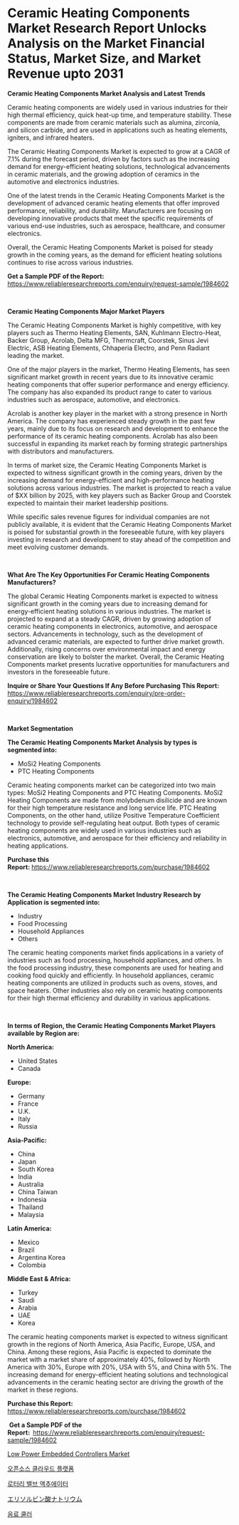 <p><h1>Ceramic Heating Components Market Research Report Unlocks Analysis on the Market Financial Status, Market Size, and Market Revenue upto 2031</h1></p><p><strong>Ceramic Heating Components Market Analysis and Latest Trends</strong></p>
<p><p>Ceramic heating components are widely used in various industries for their high thermal efficiency, quick heat-up time, and temperature stability. These components are made from ceramic materials such as alumina, zirconia, and silicon carbide, and are used in applications such as heating elements, igniters, and infrared heaters.</p><p>The Ceramic Heating Components Market is expected to grow at a CAGR of 7.1% during the forecast period, driven by factors such as the increasing demand for energy-efficient heating solutions, technological advancements in ceramic materials, and the growing adoption of ceramics in the automotive and electronics industries.</p><p>One of the latest trends in the Ceramic Heating Components Market is the development of advanced ceramic heating elements that offer improved performance, reliability, and durability. Manufacturers are focusing on developing innovative products that meet the specific requirements of various end-use industries, such as aerospace, healthcare, and consumer electronics.</p><p>Overall, the Ceramic Heating Components Market is poised for steady growth in the coming years, as the demand for efficient heating solutions continues to rise across various industries.</p></p>
<p><strong>Get a Sample PDF of the Report:&nbsp;</strong> <a href="https://www.reliableresearchreports.com/enquiry/request-sample/1984602">https://www.reliableresearchreports.com/enquiry/request-sample/1984602</a></p>
<p>&nbsp;</p>
<p><strong>Ceramic Heating Components Major Market Players</strong></p>
<p><p>The Ceramic Heating Components Market is highly competitive, with key players such as Thermo Heating Elements, SAN, Kuhlmann Electro-Heat, Backer Group, Acrolab, Delta MFG, Thermcraft, Coorstek, Sinus Jevi Electric, ASB Heating Elements, Chhaperia Electro, and Penn Radiant leading the market.</p><p>One of the major players in the market, Thermo Heating Elements, has seen significant market growth in recent years due to its innovative ceramic heating components that offer superior performance and energy efficiency. The company has also expanded its product range to cater to various industries such as aerospace, automotive, and electronics.</p><p>Acrolab is another key player in the market with a strong presence in North America. The company has experienced steady growth in the past few years, mainly due to its focus on research and development to enhance the performance of its ceramic heating components. Acrolab has also been successful in expanding its market reach by forming strategic partnerships with distributors and manufacturers.</p><p>In terms of market size, the Ceramic Heating Components Market is expected to witness significant growth in the coming years, driven by the increasing demand for energy-efficient and high-performance heating solutions across various industries. The market is projected to reach a value of $XX billion by 2025, with key players such as Backer Group and Coorstek expected to maintain their market leadership positions.</p><p>While specific sales revenue figures for individual companies are not publicly available, it is evident that the Ceramic Heating Components Market is poised for substantial growth in the foreseeable future, with key players investing in research and development to stay ahead of the competition and meet evolving customer demands.</p></p>
<p>&nbsp;</p>
<p><strong>What Are The Key Opportunities For Ceramic Heating Components Manufacturers?</strong></p>
<p><p>The global Ceramic Heating Components market is expected to witness significant growth in the coming years due to increasing demand for energy-efficient heating solutions in various industries. The market is projected to expand at a steady CAGR, driven by growing adoption of ceramic heating components in electronics, automotive, and aerospace sectors. Advancements in technology, such as the development of advanced ceramic materials, are expected to further drive market growth. Additionally, rising concerns over environmental impact and energy conservation are likely to bolster the market. Overall, the Ceramic Heating Components market presents lucrative opportunities for manufacturers and investors in the foreseeable future.</p></p>
<p><strong>Inquire or Share Your Questions If Any Before Purchasing This Report:</strong> <a href="https://www.reliableresearchreports.com/enquiry/pre-order-enquiry/1984602">https://www.reliableresearchreports.com/enquiry/pre-order-enquiry/1984602</a></p>
<p>&nbsp;</p>
<p><strong>Market Segmentation</strong></p>
<p><strong>The Ceramic Heating Components Market Analysis by types is segmented into:</strong></p>
<p><ul><li>MoSi2 Heating Components</li><li>PTC Heating Components</li></ul></p>
<p><p>Ceramic heating components market can be categorized into two main types: MoSi2 Heating Components and PTC Heating Components. MoSi2 Heating Components are made from molybdenum disilicide and are known for their high temperature resistance and long service life. PTC Heating Components, on the other hand, utilize Positive Temperature Coefficient technology to provide self-regulating heat output. Both types of ceramic heating components are widely used in various industries such as electronics, automotive, and aerospace for their efficiency and reliability in heating applications.</p></p>
<p><strong>Purchase this Report:&nbsp;</strong><a href="https://www.reliableresearchreports.com/purchase/1984602">https://www.reliableresearchreports.com/purchase/1984602</a></p>
<p>&nbsp;</p>
<p><strong>The Ceramic Heating Components Market Industry Research by Application is segmented into:</strong></p>
<p><ul><li>Industry</li><li>Food Processing</li><li>Household Appliances</li><li>Others</li></ul></p>
<p><p>The ceramic heating components market finds applications in a variety of industries such as food processing, household appliances, and others. In the food processing industry, these components are used for heating and cooking food quickly and efficiently. In household appliances, ceramic heating components are utilized in products such as ovens, stoves, and space heaters. Other industries also rely on ceramic heating components for their high thermal efficiency and durability in various applications.</p></p>
<p>&nbsp;</p>
<p><strong>In terms of Region, the Ceramic Heating Components Market Players available by Region are:</strong></p>
<p>
    <p> <strong> North America: </strong>
        <ul>
            <li>United States</li>
            <li>Canada</li>
        </ul>
        </p> 
    <p> <strong> Europe: </strong>
        <ul>
            <li>Germany</li>
            <li>France</li>
            <li>U.K.</li>
            <li>Italy</li>
            <li>Russia</li>
        </ul>
        </p> 
    <p> <strong> Asia-Pacific: </strong>
        <ul>
            <li>China</li>
            <li>Japan</li>
            <li>South Korea</li>
            <li>India</li>
            <li>Australia</li>
            <li>China Taiwan</li>
            <li>Indonesia</li>
            <li>Thailand</li>
            <li>Malaysia</li>
        </ul>
        </p> 
    <p> <strong> Latin America: </strong>
        <ul>
            <li>Mexico</li>
            <li>Brazil</li>
            <li>Argentina Korea</li>
            <li>Colombia</li>
        </ul>
        </p> 
    <p> <strong> Middle East & Africa: </strong>
        <ul>
            <li>Turkey</li>
            <li>Saudi</li>
            <li>Arabia</li>
            <li>UAE</li>
            <li>Korea</li>
        </ul>
    </p>
    </p>
<p><p>The ceramic heating components market is expected to witness significant growth in the regions of North America, Asia Pacific, Europe, USA, and China. Among these regions, Asia Pacific is expected to dominate the market with a market share of approximately 40%, followed by North America with 30%, Europe with 20%, USA with 5%, and China with 5%. The increasing demand for energy-efficient heating solutions and technological advancements in the ceramic heating sector are driving the growth of the market in these regions.</p></p>
<p><strong>Purchase this Report: </strong><a href="https://www.reliableresearchreports.com/purchase/1984602">https://www.reliableresearchreports.com/purchase/1984602</a></p>
<p>&nbsp;<strong>Get a Sample PDF of the Report:&nbsp;&nbsp;</strong><a href="https://www.reliableresearchreports.com/enquiry/request-sample/1984602">https://www.reliableresearchreports.com/enquiry/request-sample/1984602</a></p>
<p><strong></strong></p>
<p><p><a href="https://github.com/dx0328/Market-Research-Report-List-2/blob/main/low-power-embedded-controllers-market.md">Low Power Embedded Controllers Market</a></p><p><a href="https://github.com/vskv4779xr1/Market-Research-Report-List-1/blob/main/753908513288.md">오픈소스 클라우드 플랫폼</a></p><p><a href="https://medium.com/@kirby6567566/%EB%A1%9C%ED%84%B0%EB%A6%AC-%EB%B0%B8%EB%B8%8C-%EC%95%A1%EC%B6%94%EC%97%90%EC%9D%B4%ED%84%B0-%EC%8B%9C%EC%9E%A5-%EC%9D%B8%EC%82%AC%EC%9D%B4%ED%8A%B8-%EC%8B%9C%EC%9E%A5-%EB%8F%99%ED%96%A5-%EC%84%B1%EC%9E%A5-2024%EB%85%84%EB%B6%80%ED%84%B0-2031%EB%85%84%EA%B9%8C%EC%A7%80-%EC%98%88%EC%B8%A1-23c362f821de">로터리 밸브 액추에이터</a></p><p><a href="https://medium.com/@mookiesville/%E3%83%8A%E3%83%88%E3%83%AA%E3%82%A6%E3%83%A0%E3%82%A8%E3%83%AA%E3%82%BD%E3%83%AB%E3%83%93%E3%83%84%E9%85%B8%E5%B8%82%E5%A0%B4%E3%81%AE%E8%A6%8F%E6%A8%A1%E3%81%A8%E5%B8%82%E5%A0%B4%E5%8B%95%E5%90%91-%E5%AE%8C%E5%85%A8%E3%81%AA%E7%94%A3%E6%A5%AD%E6%A6%82%E8%A6%81-2024%E5%B9%B4%E3%81%8B%E3%82%892031%E5%B9%B4%E3%81%BE%E3%81%A7-1459766849f9">エリソルビン酸ナトリウム</a></p><p><a href="https://medium.com/@axintepreda1/%EC%9D%8C%EB%A3%8C-%EC%BF%A8%EB%9F%AC-%EC%8B%9C%EC%9E%A5-%EC%A0%90%EC%9C%A0%EC%9C%A8-%EB%B3%80%ED%99%94-%EB%B0%8F-%EC%8B%9C%EC%9E%A5-%EC%84%B1%EC%9E%A5-%ED%8A%B8%EB%A0%8C%EB%93%9C-2024%EB%85%84-2031%EB%85%84-2529f1735599">음료 쿨러</a></p></p>